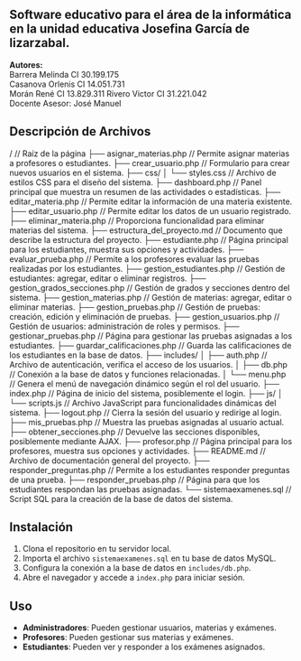 ## Software educativo para el área de la informática en la unidad educativa Josefina García de lizarzabal.
**Autores:**  
Barrera Melinda CI 30.199.175  
Casanova Orlenis CI 14.051.731  
Morán René CI 13.829.311 
Rivero Victor CI 31.221.042  
Docente Asesor: José Manuel  

## Descripción de Archivos

/                                 // Raíz de la página
├── asignar_materias.php          // Permite asignar materias a profesores o estudiantes.
├── crear_usuario.php             // Formulario para crear nuevos usuarios en el sistema.
├── css/
│   └── styles.css                // Archivo de estilos CSS para el diseño del sistema.
├── dashboard.php                 // Panel principal que muestra un resumen de las actividades o estadísticas.
├── editar_materia.php            // Permite editar la información de una materia existente.
├── editar_usuario.php            // Permite editar los datos de un usuario registrado.
├── eliminar_materia.php          // Proporciona funcionalidad para eliminar materias del sistema.
├── estructura_del_proyecto.md    // Documento que describe la estructura del proyecto.
├── estudiante.php                // Página principal para los estudiantes, muestra sus opciones y actividades.
├── evaluar_prueba.php            // Permite a los profesores evaluar las pruebas realizadas por los estudiantes.
├── gestion_estudiantes.php       // Gestión de estudiantes: agregar, editar o eliminar registros.
├── gestion_grados_secciones.php  // Gestión de grados y secciones dentro del sistema.
├── gestion_materias.php          // Gestión de materias: agregar, editar o eliminar materias.
├── gestion_pruebas.php           // Gestión de pruebas: creación, edición y eliminación de pruebas.
├── gestion_usuarios.php          // Gestión de usuarios: administración de roles y permisos.
├── gestionar_pruebas.php         // Página para gestionar las pruebas asignadas a los estudiantes.
├── guardar_calificaciones.php    // Guarda las calificaciones de los estudiantes en la base de datos.
├── includes/
│   ├── auth.php                  // Archivo de autenticación, verifica el acceso de los usuarios.
│   ├── db.php                    // Conexión a la base de datos y funciones relacionadas.
│   └── menu.php                  // Genera el menú de navegación dinámico según el rol del usuario.
├── index.php                     // Página de inicio del sistema, posiblemente el login.
├── js/
│   └── scripts.js                // Archivo JavaScript para funcionalidades dinámicas del sistema.
├── logout.php                    // Cierra la sesión del usuario y redirige al login.
├── mis_pruebas.php               // Muestra las pruebas asignadas al usuario actual.
├── obtener_secciones.php         // Devuelve las secciones disponibles, posiblemente mediante AJAX.
├── profesor.php                  // Página principal para los profesores, muestra sus opciones y actividades.
├── README.md                     // Archivo de documentación general del proyecto.
├── responder_preguntas.php       // Permite a los estudiantes responder preguntas de una prueba.
├── responder_pruebas.php         // Página para que los estudiantes respondan las pruebas asignadas.
└── sistemaexamenes.sql           // Script SQL para la creación de la base de datos del sistema.

## Instalación

1. Clona el repositorio en tu servidor local.
2. Importa el archivo `sistemaexamenes.sql` en tu base de datos MySQL.
3. Configura la conexión a la base de datos en `includes/db.php`.
4. Abre el navegador y accede a `index.php` para iniciar sesión.

## Uso

- **Administradores**: Pueden gestionar usuarios, materias y exámenes.
- **Profesores**: Pueden gestionar sus materias y exámenes.
- **Estudiantes**: Pueden ver y responder a los exámenes asignados.
